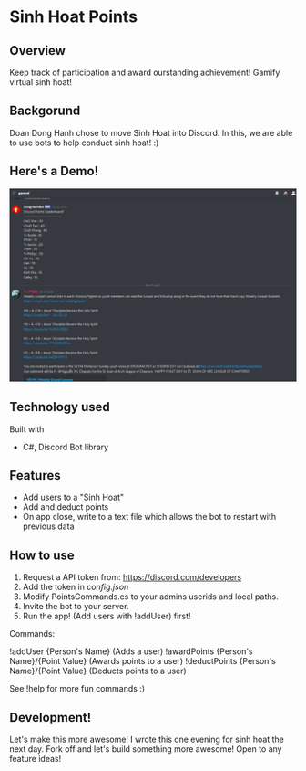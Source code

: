 # Sinh Hoat Points

## Overview

Keep track of participation and award ourstanding achievement! Gamify virtual sinh hoat!

## Backgorund

Doan Dong Hanh chose to move Sinh Hoat into Discord. In this, we are able to use bots to help conduct sinh hoat! :) 

## Here's a Demo! 

![](https://github.com/liendoanjp2/SinhHoatPointsBot/blob/master/Demo%20Screenshots/Demo.PNG)

## Technology used

Built with

  - C#, Discord Bot library

## Features

- Add users to a "Sinh Hoat"
- Add and deduct points
- On app close, write to a text file which allows the bot to restart with previous data

## How to use

1. Request a API token from: https://discord.com/developers
2. Add the token in *config.json*
3. Modify PointsCommands.cs to your admins userids and local paths.
4. Invite the bot to your server.
4. Run the app! (Add users with !addUser) first!


Commands:

!addUser {Person's Name} (Adds a user)
!awardPoints {Person's Name}/{Point Value} (Awards points to a user)
!deductPoints {Person's Name}/{Point Value} (Deducts points to a user)

See !help for more fun commands :) 

## Development!

Let's make this more awesome! I wrote this one evening for sinh hoat the next day. Fork off and let's build something more awesome! Open to any feature ideas!
